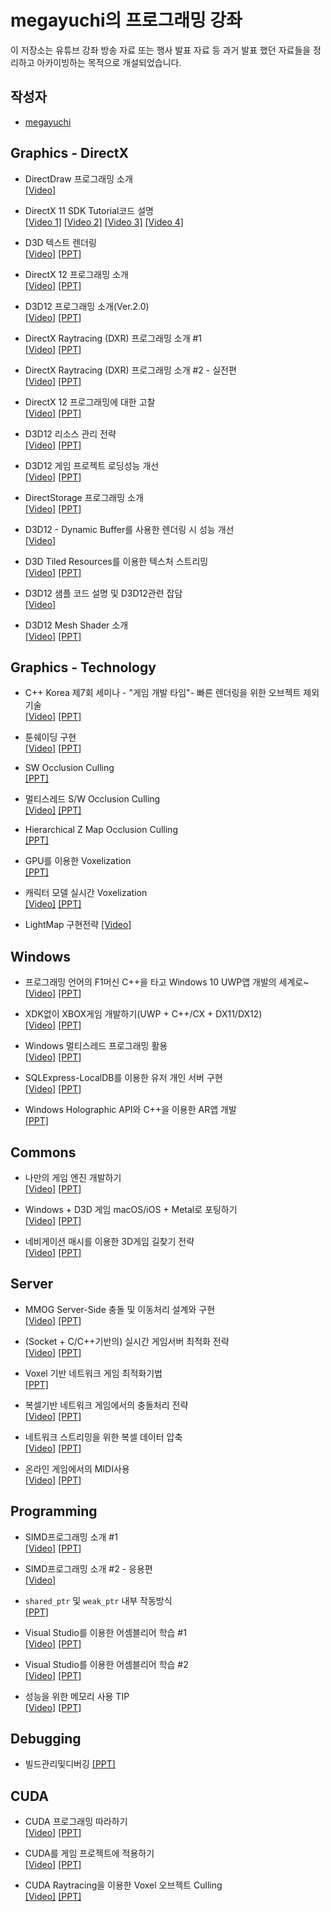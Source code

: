 # megayuchi의 프로그래밍 강좌
이 저장소는 유튜브 강좌 방송 자료 또는 행사 발표 자료 등 과거 발표 했던 자료들을 정리하고 아카이빙하는 목적으로 개설되었습니다.

## 작성자
- [megayuchi](https://github.com/megayuchi)


## Graphics - DirectX
- DirectDraw 프로그래밍 소개  
[[Video]](https://www.youtube.com/live/J0MNKUYw1zY)

- DirectX 11 SDK Tutorial코드 설명  
[[Video 1]](https://www.youtube.com/live/NTvhVxSC_80?si=EZl8gKahuFkLGW2X)
[[Video 2]](https://www.youtube.com/live/Oy9qOGviAGY?si=2ElAGxIHKX-qZF8T)
[[Video 3]](https://www.youtube.com/live/NTvhVxSC_80?si=EZl8gKahuFkLGW2X)
[[Video 4]](https://www.youtube.com/live/k23Uy954s9I?si=dYf6bLhXKHkigAR)

- D3D 텍스트 렌더링  
[[Video]](https://www.youtube.com/live/-MUDpAZMN0Y?si=d7TJuzpP-UvnX9V1)
[[PPT]](./docs/2021_0813_D3D%20%ED%85%8D%EC%8A%A4%ED%8A%B8%20%EB%A0%8C%EB%8D%94%EB%A7%81.pdf)

- DirectX 12 프로그래밍 소개  
[[Video]](https://www.youtube.com/live/Z9veGJv7nPE?si=uiLcmN37xcvcobIX)
[[PPT]](./docs/2020_0907_DirectX%2012%20%EC%97%94%EC%A7%84%20%EA%B0%9C%EB%B0%9C%20Ver%201.5.pdf)

- D3D12 프로그래밍 소개(Ver.2.0)  
[[Video]](https://www.youtube.com/live/wr8PHg-g4ns?si=SO_LgsWTuTVzvZOd)
[[PPT]](./docs/2024_0401_D3D12%ED%94%84%EB%A1%9C%EA%B7%B8%EB%9E%98%EB%B0%8D%EC%86%8C%EA%B0%9C.pdf)

- DirectX Raytracing (DXR) 프로그래밍 소개 #1  
[[Video]](https://www.youtube.com/live/ALcVb5b68Zw?si=gshTptg2_8Xj6ffU)
[[PPT]](./docs/2021_0302_DirectX%20Raytracing%20(DXR).pdf)

- DirectX Raytracing (DXR) 프로그래밍 소개 #2 - 실전편  
[[Video]](https://www.youtube.com/live/4PerBeSNU4Q?si=vHR32MwYHZcPMLx9)
[[PPT]](./docs/2021_0302_DirectX%20Raytracing%20(DXR).pdf)

- DirectX 12 프로그래밍에 대한 고찰  
[[Video]](https://www.youtube.com/live/sWyTNC1vDLk?si=1iy3PTx56MAxQJdS)
[[PPT]](./docs/2021_0420_DirectX%2012%20%ED%94%84%EB%A1%9C%EA%B7%B8%EB%9E%98%EB%B0%8D%EC%97%90%20%EB%8C%80%ED%95%9C%20%EA%B3%A0%EC%B0%B0.pdf)

- D3D12 리소스 관리 전략  
[[Video]](https://www.youtube.com/live/lHlAloRa-HI?si=F6tRInpXOxHGHsBu)
[[PPT]](./docs/2021_0518_D3D12%20%EB%A6%AC%EC%86%8C%EC%8A%A4%20%EA%B4%80%EB%A6%AC%20%EC%A0%84%EB%9E%B5.pdf)

- D3D12 게임 프로젝트 로딩성능 개선  
[[Video]](https://www.youtube.com/live/R_sMY_jjZnE?si=QMy9Dh2vNfPbfwrz)
[[PPT]](https://github.com/megayuchi/ppt/blob/main/docs/2023_0913_D3D12%EB%A1%9C%EB%94%A9%EC%8B%9C%EA%B0%84%EC%B5%9C%EC%A0%81%ED%99%94.pdf)

- DirectStorage 프로그래밍 소개  
[[Video]](https://www.youtube.com/live/sRmWK7BXq8A?si=_XBugs-F5Pv0biFp)
[[PPT]](./docs/2022_0405_DirectStroage%ED%94%84%EB%A1%9C%EA%B7%B8%EB%9E%98%EB%B0%8D%EC%86%8C%EA%B0%9C.pdf)

- D3D12 - Dynamic Buffer를 사용한 렌더링 시 성능 개선  
[[Video]](https://www.youtube.com/live/zcO6OAvkHJY?si=5XUM3w5IPw8oaTLM)

- D3D Tiled Resources를 이용한 텍스처 스트리밍  
[[Video]](https://www.youtube.com/live/VrNZel0Bju4?si=qsVPMhW3AB2HkFaI)
[[PPT]](./docs/2023_0613_D3D%20TiledResources%EB%A5%BC%20%EC%9D%B4%EC%9A%A9%ED%95%9C%20%ED%85%8D%EC%8A%A4%EC%B2%98%EC%8A%A4%ED%8A%B8%EB%A6%AC%EB%B0%8D.pdf)

- D3D12 샘플 코드 설명 및 D3D12관련 잡담  
[[Video]](https://www.youtube.com/live/4tNYu2UtMks?si=cP0DvgtTFvSytkXd)

- D3D12 Mesh Shader 소개  
[[Video]](https://www.youtube.com/live/5b4IGWL50lQ?si=U5hAT8ghRsWy8sgF)
[[PPT]](./docs/2023_0816_D3D12%20Mesh%20Shader%20%EC%86%8C%EA%B0%9C.pdf)

## Graphics - Technology
- C++ Korea 제7회 세미나 - "게임 개발 타임"- 빠른 렌더링을 위한 오브젝트 제외 기술  
[[Video]](https://www.youtube.com/live/wnBRg5c5-bk?si=3f5iIbqKyfxoJV_c&t=14233)
[[PPT]](./docs/2020_0723_%EB%B9%A0%EB%A5%B8%20%EB%A0%8C%EB%8D%94%EB%A7%81%EC%9D%84%20%EC%9C%84%ED%95%9C%20%EC%98%A4%EB%B8%8C%EC%A0%9D%ED%8A%B8%20%EC%A0%9C%EC%99%B8%20%EA%B8%B0%EC%88%A0.pdf)

- 툰쉐이딩 구현  
[[Video]](https://www.youtube.com/live/AWAGCPtIbWw?si=Y9yHwCkkKSiwc7vH)
[[PPT]](./docs/2021_0817_%ED%88%B0%EC%89%90%EC%9D%B4%EB%94%A9%20%EA%B5%AC%ED%98%84.pdf)

- SW Occlusion Culling   
[[PPT]](./docs/2018_0802_SW%20Occlusion%20Culling.pdf)

- 멀티스레드 S/W Occlusion Culling  
[[Video]](https://www.youtube.com/live/JhqmjL8nSA8?si=C5NT1YhYwF5tqu-g)
[[PPT]](./docs/2022_0712_SWOcclusion%20Culling%20%EB%A9%80%ED%8B%B0%EC%8A%A4%EB%A0%88%EB%94%A9.pdf)

- Hierarchical Z Map Occlusion Culling  
[[PPT]](./docs/2012_1122_Hierarchical%20Z%20Map%20Occlusion%20Culling.pdf)

- GPU를 이용한 Voxelization  
[[PPT]](./docs/2019_0417_Voxelizaition_with_GPU.pdf)

- 캐릭터 모델 실시간 Voxelization   
[[Video]](https://www.youtube.com/live/diT9qY91MWU?si=kdvAyIKmyuq3OCKs)
[[PPT]](./docs/2021_0720_%EC%BA%90%EB%A6%AD%ED%84%B0%20%EB%AA%A8%EB%8D%B8%20%EC%8B%A4%EC%8B%9C%EA%B0%84%20Voxelization.pdf)

- LightMap 구현전략
[[Video]](https://youtube.com/live/gfzTgvEN71g)

## Windows
- 프로그래밍 언어의 F1머신 C++을 타고 Windows 10 UWP앱 개발의 세계로~  
[[Video]](https://youtu.be/cWHSwyLDC80?si=MMYwWNOnC6eJO1TS)
[[PPT]](./docs/2015_1118_TechDays2015_dev_uwp_with_c%2B%2B.pdf)

- XDK없이 XBOX게임 개발하기(UWP + C++/CX + DX11/DX12)  
[[Video]](https://www.youtube.com/live/d9RXIWTwpkQ?si=2z0IryAmwODZ9O52)
[[PPT]](./docs/2020_1008_xbox_dev_without_xdk.pdf)

- Windows 멀티스레드 프로그래밍 활용   
[[Video]](https://www.youtube.com/live/g1Gi4-w0xtA?si=pUfOpdd3Cm2kvBeT)
[[PPT]](./docs/2021_0505_Windows%EB%A9%80%ED%8B%B0%EC%8A%A4%EB%A0%88%EB%93%9C%ED%94%84%EB%A1%9C%EA%B7%B8%EB%9E%98%EB%B0%8D.pdf)

- SQLExpress-LocalDB를 이용한 유저 개인 서버 구현  
[[Video]](https://www.youtube.com/live/HoGLQE52KCE?si=5J64r6a4wypIzKs7)
[[PPT]](./docs/2021_1012_sqlexpress-localdb%EB%A5%BC%20%EC%9D%B4%EC%9A%A9%ED%95%9C%20%EC%9C%A0%EC%A0%80%20%EA%B0%9C%EC%9D%B8%20%EC%84%9C%EB%B2%84%20%EA%B5%AC%ED%98%84.pdf)

- Windows Holographic API와 C++을 이용한 AR앱 개발  
[[PPT]](./docs/2017_0218_Windows%20Holographic%20API와%20C%2B%2B을%20이용한%20AR앱%20개발.pdf)

## Commons
- 나만의 게임 엔진 개발하기  
[[Video]](https://www.youtube.com/live/U1SwXXcKzNU?si=B_Yq15zFgMmvdGiz)
[[PPT]](./docs/2021_0406_%EB%82%98%EB%A7%8C%EC%9D%98%20%EA%B2%8C%EC%9E%84%EC%97%94%EC%A7%84%20%EA%B0%9C%EB%B0%9C%ED%95%98%EA%B8%B0.pdf)

- Windows + D3D 게임 macOS/iOS + Metal로 포팅하기  
[[Video]](https://www.youtube.com/live/YzywKct1yHU?si=oi3sVKEYcnPCnSPO)
[[PPT]](./docs/2023_0214_Win-D3D_to_iOS-macOS-Metal.pdf)

- 네비게이션 매시를 이용한 3D게임 길찾기 전략  
[[Video]](https://www.youtube.com/live/8-4KzycX_9o?si=aVsgp32Jx8RaNDFI)
[[PPT]](./docs/2021_0706_%EB%84%A4%EB%B9%84%EA%B2%8C%EC%9D%B4%EC%85%98%20%EB%A7%A4%EC%8B%9C%EB%A5%BC%20%EC%9D%B4%EC%9A%A9%ED%95%9C%203D%EA%B2%8C%EC%9E%84%20%EA%B8%B8%EC%B0%BE%EA%B8%B0%20%EC%A0%84%EB%9E%B5.pdf)

## Server
- MMOG Server-Side 충돌 및 이동처리 설계와 구현  
[[Video]](https://www.youtube.com/live/bCe7g35Ua3I?si=EDKY50nAoG9Pgio4)
[[PPT]](./docs/2014_0614_MMOG%20Server-Side%20%EC%B6%A9%EB%8F%8C%20%EB%B0%8F%20%EC%9D%B4%EB%8F%99%EC%B2%98%EB%A6%AC.pdf)

- (Socket + C/C++기반의) 실시간 게임서버 최적화 전략  
[[Video]](https://www.youtube.com/live/LBo_rKN_e-I?si=-JF71kbHUCboo-uN)
[[PPT]](./docs/2020_0215_%EC%8B%A4%EC%8B%9C%EA%B0%84%20%EA%B2%8C%EC%9E%84%EC%84%9C%EB%B2%84%20%EC%B5%9C%EC%A0%81%ED%99%94%20%EC%A0%84%EB%9E%B5.pdf)

- Voxel 기반 네트워크 게임 최적화기법  
[[PPT]](./docs/2018_0804_Voxel기반%20네트워크%20게임%20최적화기법.pdf)

- 복셀기반 네트워크 게임에서의 충돌처리 전략  
[[Video]](https://www.youtube.com/live/V4I4u01W7QY?si=srD8kQn3kISzkm58)
[[PPT]](./docs/2021_1109_%EB%B3%B5%EC%85%80%20%EA%B8%B0%EB%B0%98%20%EB%84%A4%ED%8A%B8%EC%9B%8C%ED%81%AC%20%EA%B2%8C%EC%9E%84%20%EC%B6%A9%EB%8F%8C%EC%B2%98%EB%A6%AC%20%EC%A0%84%EB%9E%B5.pdf)

- 네트워크 스트리밍을 위한 복셀 데이터 압축  
[[Video]](https://www.youtube.com/live/pOMCeUpbecc?si=q52lbRCElQHaUGRi)
[[PPT]](./docs/2022_0104_%EB%84%A4%ED%8A%B8%EC%9B%8C%ED%81%AC%20%EC%8A%A4%ED%8A%B8%EB%A6%AC%EB%B0%8D%EC%9D%84%20%EC%9C%84%ED%95%9C%20%EB%B3%B5%EC%85%80%20%EB%8D%B0%EC%9D%B4%ED%84%B0%20%EC%95%95%EC%B6%95.pdf)

- 온라인 게임에서의 MIDI사용  
[[Video]](https://www.youtube.com/live/KxijpHCepCQ?si=ClyqLU-8dRXPt__U)
[[PPT]](./docs/2021_0803_%EA%B2%8C%EC%9E%84%EC%97%90%EC%84%9C%EC%9D%98%20MIDI%EC%82%AC%EC%9A%A9.pdf)

## Programming
- SIMD프로그래밍 소개 #1  
[[Video]](https://www.youtube.com/live/vMmggKKimOw?si=hXgO5q3mQTeJH28P)
[[PPT]](./docs/2021_0213_SIMD%ED%94%84%EB%A1%9C%EA%B7%B8%EB%9E%98%EB%B0%8D%20%EC%86%8C%EA%B0%9C.pdf)

- SIMD프로그래밍 소개 #2 - 응용편  
[[Video]](https://www.youtube.com/live/jsW6mKzE_gw?si=cRoG1KAGQgKuRvou)

- `shared_ptr` 및 `weak_ptr` 내부 작동방식  
[[PPT]](./docs/2018_1128_shared_ptr%2C%20weak_ptr작동방식%20내부.pdf)

- Visual Studio를 이용한 어셈블리어 학습 #1  
[[Video]](https://www.youtube.com/live/cEnpeDMAw_Y?si=3cnRVFcsh7np-yjF)
[[PPT]](./docs/2021_0601_Learn_asm_with_VS_part_1.pdf)

- Visual Studio를 이용한 어셈블리어 학습 #2  
[[Video]](https://www.youtube.com/live/D83qM9D2I3E?si=_Zy4bZKbMKsrrciU)
[[PPT]](./docs/2021_0615_Learn_asm_with_VS_part_2.pdf)

- 성능을 위한 메모리 사용 TIP  
[[Video]](https://www.youtube.com/live/wB74q02x_P0?si=EGq87VTfoqbxFzFt)
[[PPT]](./docs/2021_0928_%EB%A9%94%EB%AA%A8%EB%A6%AC%20%EA%B4%80%EB%A6%AC%20Tip.pdf)

## Debugging
- 빌드관리및디버깅
[[PPT]](./docs/2016_1025_빌드관리및디버깅.pdf)

## CUDA
- CUDA 프로그래밍 따라하기  
[[Video]](https://www.youtube.com/live/gSgZNdT9414?si=jVMdjjEsZL75dK07)
[[PPT]](./docs/2021_1026_CUDA%ED%94%84%EB%A1%9C%EA%B7%B8%EB%9E%98%EB%B0%8D%20%EB%94%B0%EB%9D%BC%ED%95%98%EA%B8%B0.pdf)

- CUDA를 게임 프로젝트에 적용하기  
[[Video]](https://www.youtube.com/live/_Lugp-yAFD4?si=jdGhDF93N_zVqlgb)
[[PPT]](./docs/2018_0527_CUDA%EB%A5%BC%20%EA%B2%8C%EC%9E%84%20%ED%94%84%EB%A1%9C%EC%A0%9D%ED%8A%B8%EC%97%90%20%EC%A0%81%EC%9A%A9%ED%95%98%EA%B8%B0.pdf)

- CUDA Raytracing을 이용한 Voxel 오브젝트 Culling  
[[Video]](https://www.youtube.com/live/-KQWLim3zvQ?si=s--HatIFanqWVJxo)
[[PPT]](./docs/2021_0914_CUDA%20Raytracing%EC%9D%84%20%EC%9D%B4%EC%9A%A9%ED%95%9C%20%EB%B3%B5%EC%85%80%EC%98%A4%EB%B8%8C%EC%A0%9D%ED%8A%B8%20%EA%B0%80%EC%8B%9C%EC%84%B1%EA%B2%80%EC%82%AC.pdf)







